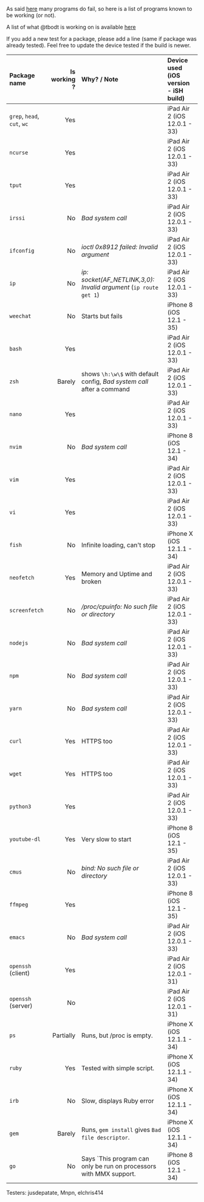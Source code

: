 As said [here](https://github.com/tbodt/ish/wiki/FAQ#q-x-does-not-work) many programs do fail, so here is a list of programs known to be working (or not).

A list of what @tbodt is working on is available [here](https://github.com/tbodt/ish/projects/7)

If you add a new test for a package, please add a line (same if package was already tested). Feel free to update the device tested if the build is newer.

| Package name  | Is working ?  | Why? / Note        | Device used (iOS version - iSH build)|
| :-------------|--------------:|:-------------------|:------------------------------------|
| `grep`, `head`, `cut`, `wc`|Yes|                   | iPad Air 2 (iOS 12.0.1 - 33)        |
| `ncurse`      | Yes           |                    | iPad Air 2 (iOS 12.0.1 - 33)        |
| `tput`        | Yes           |                    | iPad Air 2 (iOS 12.0.1 - 33)        |
| `irssi`       | No            | _Bad system call_  | iPad Air 2 (iOS 12.0.1 - 33)        |
| `ifconfig`    | No            | _ioctl 0x8912 failed: Invalid argument_  | iPad Air 2 (iOS 12.0.1 - 33)  |
| `ip`          | No            | _ip: socket(AF_NETLINK,3,0): Invalid argument_ (`ip route get 1`) | iPad Air 2 (iOS 12.0.1 - 33) |        
| `weechat`     | No            | Starts but fails  | iPhone 8 (iOS 12.1 - 35)        |
| `bash`        | Yes           |                    | iPad Air 2 (iOS 12.0.1 - 33)        |
| `zsh`         | Barely        | shows `\h:\w\$` with default config, _Bad system call_ after a command| iPad Air 2 (iOS 12.0.1 - 33)  |
| `nano`        | Yes           |                    | iPad Air 2 (iOS 12.0.1 - 33)        |
| `nvim`        | No            | _Bad system call_  | iPhone 8 (iOS 12.1 - 34)            |
| `vim`         | Yes           |                    | iPad Air 2 (iOS 12.0.1 - 33)        |
| `vi`          | Yes           |                    | iPad Air 2 (iOS 12.0.1 - 33)        |
| `fish`        | No            | Infinite loading, can't stop | iPhone X (iOS 12.1.1 - 34)        |
| `neofetch`    | Yes           | Memory and Uptime and broken| iPad Air 2 (iOS 12.0.1 - 33)   |
| `screenfetch` | No            | _/proc/cpuinfo: No such file or directory_ | iPad Air 2 (iOS 12.0.1 - 33)  |
| `nodejs`      | No            | _Bad system call_  | iPad Air 2 (iOS 12.0.1 - 33)        |
| `npm`         | No            | _Bad system call_  | iPad Air 2 (iOS 12.0.1 - 33)        |
| `yarn`        | No            | _Bad system call_  | iPad Air 2 (iOS 12.0.1 - 33)        |
| `curl`        | Yes           | HTTPS too          | iPad Air 2 (iOS 12.0.1 - 33)  |
| `wget`        | Yes           | HTTPS too          | iPad Air 2 (iOS 12.0.1 - 33)  |
| `python3`     | Yes           |                    | iPad Air 2 (iOS 12.0.1 - 33)  |
| `youtube-dl`  | Yes           | Very slow to start | iPhone 8 (iOS 12.1 - 35)  |
| `cmus`        | No            | _bind: No such file or directory_ | iPad Air 2 (iOS 12.0.1 - 33)  |
| `ffmpeg`      | Yes           |                    | iPhone 8 (iOS 12.1 - 35) |
| `emacs`       | No            | _Bad system call_  | iPad Air 2 (iOS 12.0.1 - 33)  |
| `openssh` (client)| Yes       |                    | iPad Air 2 (iOS 12.0.1 - 31)  |
| `openssh` (server)| No        |                    | iPad Air 2 (iOS 12.0.1 - 31)  |
| `ps`          | Partially     | Runs, but /proc is empty. | iPhone X (iOS 12.1.1 - 34)  |
| `ruby`        | Yes           | Tested with simple script. | iPhone X (iOS 12.1.1 - 34)  |
| `irb`         | No            | Slow, displays Ruby error | iPhone X (iOS 12.1.1 - 34)  |
| `gem`         | Barely        | Runs, `gem install` gives `Bad file descriptor`. | iPhone X (iOS 12.1.1 - 34)  |
| `go`          | No            | Says `This program can only be run on processors with MMX support. | iPhone 8 (iOS 12.1 - 34) |

Testers:
jusdepatate, Mnpn, elchris414
